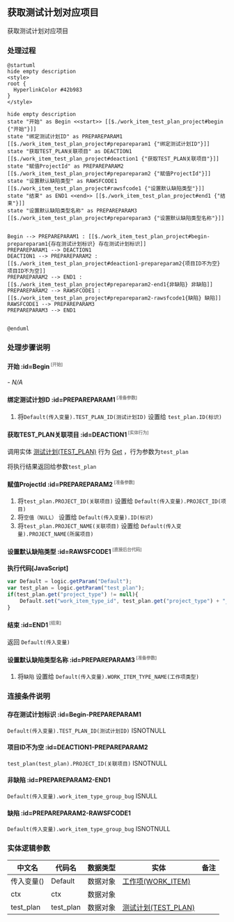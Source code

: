 ## 获取测试计划对应项目 <!-- {docsify-ignore-all} -->

   获取测试计划对应项目

### 处理过程

```plantuml
@startuml
hide empty description
<style>
root {
  HyperlinkColor #42b983
}
</style>

hide empty description
state "开始" as Begin <<start>> [[$./work_item_test_plan_project#begin {"开始"}]]
state "绑定测试计划ID" as PREPAREPARAM1  [[$./work_item_test_plan_project#prepareparam1 {"绑定测试计划ID"}]]
state "获取TEST_PLAN关联项目" as DEACTION1  [[$./work_item_test_plan_project#deaction1 {"获取TEST_PLAN关联项目"}]]
state "赋值ProjectId" as PREPAREPARAM2  [[$./work_item_test_plan_project#prepareparam2 {"赋值ProjectId"}]]
state "设置默认缺陷类型" as RAWSFCODE1  [[$./work_item_test_plan_project#rawsfcode1 {"设置默认缺陷类型"}]]
state "结束" as END1 <<end>> [[$./work_item_test_plan_project#end1 {"结束"}]]
state "设置默认缺陷类型名称" as PREPAREPARAM3  [[$./work_item_test_plan_project#prepareparam3 {"设置默认缺陷类型名称"}]]


Begin --> PREPAREPARAM1 : [[$./work_item_test_plan_project#begin-prepareparam1{存在测试计划标识} 存在测试计划标识]]
PREPAREPARAM1 --> DEACTION1
DEACTION1 --> PREPAREPARAM2 : [[$./work_item_test_plan_project#deaction1-prepareparam2{项目ID不为空} 项目ID不为空]]
PREPAREPARAM2 --> END1 : [[$./work_item_test_plan_project#prepareparam2-end1{非缺陷} 非缺陷]]
PREPAREPARAM2 --> RAWSFCODE1 : [[$./work_item_test_plan_project#prepareparam2-rawsfcode1{缺陷} 缺陷]]
RAWSFCODE1 --> PREPAREPARAM3
PREPAREPARAM3 --> END1


@enduml
```


### 处理步骤说明

#### 开始 :id=Begin<sup class="footnote-symbol"> <font color=gray size=1>[开始]</font></sup>



*- N/A*
#### 绑定测试计划ID :id=PREPAREPARAM1<sup class="footnote-symbol"> <font color=gray size=1>[准备参数]</font></sup>



1. 将`Default(传入变量).TEST_PLAN_ID(测试计划ID)` 设置给  `test_plan.ID(标识)`

#### 获取TEST_PLAN关联项目 :id=DEACTION1<sup class="footnote-symbol"> <font color=gray size=1>[实体行为]</font></sup>



调用实体 [测试计划(TEST_PLAN)](module/TestMgmt/test_plan.md) 行为 [Get](module/TestMgmt/test_plan#行为) ，行为参数为`test_plan`

将执行结果返回给参数`test_plan`

#### 赋值ProjectId :id=PREPAREPARAM2<sup class="footnote-symbol"> <font color=gray size=1>[准备参数]</font></sup>



1. 将`test_plan.PROJECT_ID(关联项目)` 设置给  `Default(传入变量).PROJECT_ID(项目)`
2. 将`空值（NULL）` 设置给  `Default(传入变量).ID(标识)`
3. 将`test_plan.PROJECT_NAME(关联项目)` 设置给  `Default(传入变量).PROJECT_NAME(所属项目)`

#### 设置默认缺陷类型 :id=RAWSFCODE1<sup class="footnote-symbol"> <font color=gray size=1>[直接后台代码]</font></sup>



<p class="panel-title"><b>执行代码[JavaScript]</b></p>

```javascript
var Default = logic.getParam("Default");
var test_plan = logic.getParam("test_plan");
if(test_plan.get("project_type") != null){
    Default.set("work_item_type_id", test_plan.get("project_type") + "_bug");
}
```

#### 结束 :id=END1<sup class="footnote-symbol"> <font color=gray size=1>[结束]</font></sup>



返回 `Default(传入变量)`

#### 设置默认缺陷类型名称 :id=PREPAREPARAM3<sup class="footnote-symbol"> <font color=gray size=1>[准备参数]</font></sup>



1. 将`缺陷` 设置给  `Default(传入变量).WORK_ITEM_TYPE_NAME(工作项类型)`


### 连接条件说明
#### 存在测试计划标识 :id=Begin-PREPAREPARAM1

`Default(传入变量).TEST_PLAN_ID(测试计划ID)` ISNOTNULL
#### 项目ID不为空 :id=DEACTION1-PREPAREPARAM2

`test_plan(test_plan).PROJECT_ID(关联项目)` ISNOTNULL
#### 非缺陷 :id=PREPAREPARAM2-END1

`Default(传入变量).work_item_type_group_bug` ISNULL
#### 缺陷 :id=PREPAREPARAM2-RAWSFCODE1

`Default(传入变量).work_item_type_group_bug` ISNOTNULL


### 实体逻辑参数

|    中文名   |    代码名    |  数据类型    |  实体   |备注 |
| --------| --------| -------- | -------- | --------   |
|传入变量(<i class="fa fa-check"/></i>)|Default|数据对象|[工作项(WORK_ITEM)](module/ProjMgmt/work_item.md)||
|ctx|ctx|数据对象|||
|test_plan|test_plan|数据对象|[测试计划(TEST_PLAN)](module/TestMgmt/test_plan.md)||
